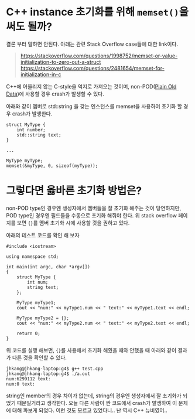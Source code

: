 C++ instance 초기화를 위해 `memset()`을 써도 될까?
==================================================

결론 부터 말하면 안된다. 아래는 관련 Stack Overflow case들에 대한 link이다.
> https://stackoverflow.com/questions/1998752/memset-or-value-initialization-to-zero-out-a-struct
> https://stackoverflow.com/questions/2481654/memset-for-initialization-in-c


C++에 어울리지 않는 C-style을 억지로 가져오는 것이며, non-POD([Plain Old Data][1])에 사용할 경우 crash가 발생할 수 있다.

아래와 같이 멤버로 std::string 을 갖는 인스턴스를 memset을 사용하여 초기화 할 경우 crash가 발생한다.

```
struct MyType {
    int number;
    std::string text;
}

...

MyType myType;
memset(&myType, 0, sizeof(myType));
```

그렇다면 옳바른 초기화 방법은?
==============================

non-POD type인 경우엔 생성자에서 멤버들을 잘 초기화 해주는 것이 당연하지만, POD type인 경우엔 필드들을 수동으로 초기화 해줘야 한다.
위 stack overflow 페이지를 보면 `{}`를 멤버 초기화 시에 사용할 것을 권하고 있다.

아래의 테스트 코드를 확인 해 보자

```
#include <iostream>

using namespace std;

int main(int argc, char *argv[])
{
    struct MyType {
        int num;
        string text;
    };

    MyType myType1;
    cout << "num:" << myType1.num << " text:" << myType1.text << endl;

    MyType myType2 = {};
    cout << "num:" << myType2.num << " text:" << myType2.text << endl;

    return 0;
}

```

위 코드를 실행 해보면, `{}`를 사용해서 초기화 해줬을 때와 안했을 때 아래와 같이 결과가 다른 것을 확인할 수 있다.

```
jhkang@jhkang-laptop:g4$ g++ test.cpp
jhkang@jhkang-laptop:g4$ ./a.out
num:6299112 text:
num:0 text:

```

string인 member의 경우 차이가 없는데, string의 경우엔  생성자에서 잘 초기화가 되었기 때문일거라고 생각한다.
오늘 다른 사람이 짠 코드에서 crash가 발생하여 이 문제에 대해 파보게 되었다.
이런 것도 모르고 있었다니.. 난 역시 C++ 뉴비였어..

[1]: https://stackoverflow.com/questions/146452/what-are-pod-types-in-c

